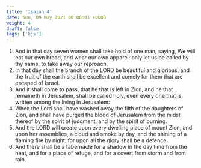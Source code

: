 ```yaml
---
title: 'Isaiah 4'
date: Sun, 09 May 2021 00:00:01 +0000
weight: 4
draft: false
tags: ['kjv'] 
---
```


1. And in that day seven women shall take hold of one man, saying, We will eat our own bread, and wear our own apparel: only let us be called by thy name, to take away our reproach.
2. In that day shall the branch of the LORD be beautiful and glorious, and the fruit of the earth shall be excellent and comely for them that are escaped of Israel.
3. And it shall come to pass, that he that is left in Zion, and he that remaineth in Jerusalem, shall be called holy, even every one that is written among the living in Jerusalem:
4. When the Lord shall have washed away the filth of the daughters of Zion, and shall have purged the blood of Jerusalem from the midst thereof by the spirit of judgment, and by the spirit of burning.
5. And the LORD will create upon every dwelling place of mount Zion, and upon her assemblies, a cloud and smoke by day, and the shining of a flaming fire by night: for upon all the glory shall be a defence.
6. And there shall be a tabernacle for a shadow in the day time from the heat, and for a place of refuge, and for a covert from storm and from rain.
